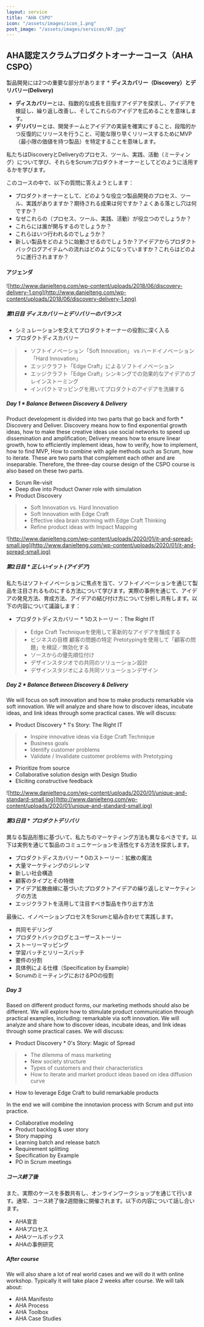 ```yaml
---
layout: service
title: "AHA CSPO"
icon: "/assets/images/icon_1.png"
post_image: "/assets/images/services/07.jpg"
---
```


<h2>AHA認定スクラムプロダクトオーナーコース（AHA CSPO）</h2>

製品開発には2つの重要な部分があります * **ディスカバリー（Discovery）**と**デリバリー(Delivery)**

* **ディスカバリー**とは、指数的な成長を目指すアイデアを探求し、アイデアを検証し、繰り返し改善し、そしてこれらのアイデアを広めることを意味します。
* **デリバリー**とは、開発チームとアイデアの実装を確実にすること、段階的かつ反復的にリリースを行うこと、可能な限り早くリリースするためにMVP（最小限の価値を持つ製品）を特定することを意味します。 

私たちはDiscoveryとDeliveryのプロセス、ツール、実践、活動（ミーティング）について学び、それらをScrumプロダクトオーナーとしてどのように活用するかを学びます。


このコースの中で、以下の質問に答えようとします：

* プロダクトオーナーとして、どのような役立つ製品開発のプロセス、ツール、実践がありますか？期待される成果は何ですか？よくある落とし穴は何ですか？
* なぜこれらの（プロセス、ツール、実践、活動）が役立つのでしょうか？
* これらには誰が関与するのでしょうか？
* これらはいつ行われるのでしょうか？
* 新しい製品をどのように始動させるのでしょうか？アイデアからプロダクトバックログアイテムへの流れはどのようになっていますか？これらはどのように進行されますか？ 

#### アジェンダ

![http://www.danielteng.com/wp-content/uploads/2018/06/discovery-delivery-1.png](http://www.danielteng.com/wp-content/uploads/2018/06/discovery-delivery-1.png)

##### 第1日目 ディスカバリーとデリバリーのバランス

* シミュレーションを交えてプロダクトオーナーの役割に深く入る
* プロダクトディスカバリー
> * ソフトイノベーション「Soft Innovation」 vs ハードイノベーション「Hard Innovation」
> * エッジクラフト「Edge Craft」によるソフトイノベーション
> * エッジクラフト「Edge Craft」シンキングでの効果的なアイデアのブレインストーミング
> * インパクトマッピングを用いてプロダクトのアイデアを洗練する

##### Day 1 * Balance Between Discovery & Delivery

Product development is divided into two parts that go back and forth * Discovery and Deliver. Discovery means how to find exponential growth ideas, how to make these creative ideas use social networks to speed up dissemination and amplification; Delivery means how to ensure linear growth, how to efficiently implement ideas, how to verify, how to implement, how to find MVP, How to combine with agile methods such as Scrum, how to iterate. These are two parts that complement each other and are inseparable. Therefore, the three-day course design of the CSPO course is also based on these two parts.

* Scrum Re-visit
* Deep dive into Product Owner role with simulation
* Product Discovery
> * Soft Innovation vs. Hard Innovation
> * Soft Innovation with Edge Craft
> * Effective idea brain storming with Edge Craft Thinking
> * Refine product ideas with Impact Mapping

![http://www.danielteng.com/wp-content/uploads/2020/01/it-and-spread-small.jpg](http://www.danielteng.com/wp-content/uploads/2020/01/it-and-spread-small.jpg)

##### 第2日目 * 正しいイット (アイデア) 

私たちはソフトイノベーションに焦点を当て、ソフトイノベーションを通じて製品を注目されるものにする方法について学びます。実際の事例を通じて、アイデアの発見方法、育成方法、アイデアの結び付け方について分析し共有します。以下の内容について議論します：

* プロダクトディスカバリー * 1のストーリー：The Right IT
> * Edge Craft Techniqueを使用して革新的なアイデアを醸成する
> * ビジネスの目標 顧客の問題の特定 Pretotypingを使用して「顧客の問題」を検証／無効化する
> * ソースからの優先順位付け
> * デザインスタジオでの共同のソリューション設計
> * デザインスタジオによる共同ソリューションデザイン

##### Day 2 * Balance Between Discovery & Delivery

We will focus on soft innovation and how to make products remarkable via soft innovation. We will analyze and share how to discover ideas, incubate ideas, and link ideas through some practical cases. We will discuss:

* Product Discovery * 1's Story: The Right IT
> * Inspire innovative ideas via Edge Craft Technique
> * Business goals
> * Identify customer problems
> * Validate / Invalidate customer problems with Pretotyping
  * Prioritize from source
  * Collaborative solution design with Design Studio
  * Eliciting constructive feedback

![http://www.danielteng.com/wp-content/uploads/2020/01/unique-and-standard-small.jpg](http://www.danielteng.com/wp-content/uploads/2020/01/unique-and-standard-small.jpg)

##### 第3日目 * プロダクトデリバリ

異なる製品形態に基づいて、私たちのマーケティング方法も異なるべきです。以下は実例を通じて製品のコミュニケーションを活性化する方法を探求します。

* プロダクトディスカバリー * 0のストーリー：拡散の魔法
* 大量マーケティングのジレンマ
* 新しい社会構造
* 顧客のタイプとその特徴
* アイデア拡散曲線に基づいたプロダクトアイデアの繰り返しとマーケティングの方法
* エッジクラフトを活用して注目すべき製品を作り出す方法

最後に、イノベーションプロセスをScrumと組み合わせて実践します。

* 共同モデリング
* プロダクトバックログとユーザーストーリー
* ストーリーマッピング
* 学習バッチとリリースバッチ
* 要件の分割
* 具体例による仕様（Specification by Example）
* ScrumのミーティングにおけるPOの役割

##### Day 3

Based on different product forms, our marketing methods should also be different. We will explore how to stimulate product communication through practical examples, including: remarkable via soft innovation. We will analyze and share how to discover ideas, incubate ideas, and link ideas through some practical cases. We will discuss:

* Product Discovery * 0's Story: Magic of Spread
> * The dilemma of mass marketing
> * New society structure
> * Types of customers and their characteristics
> * How to iterate and market product ideas based on idea diffusion curve
  * How to leverage Edge Craft to build remarkable products

In the end we will combine the innotavion process with Scrum and put into practice.
* Collaborative modeling
* Product backlog & user story
* Story mapping
* Learning batch and release batch
* Requirement splitting
* Specification by Example
* PO in Scrum meetings

##### コース終了後

また、実際のケースを多数共有し、オンラインワークショップを通じて行います。通常、コース終了後2週間後に開催されます。以下の内容について話し合います。

* AHA宣言
* AHAプロセス
* AHAツールボックス
* AHAの事例研究

##### After course

We will also share a lot of real world cases and we will do it with online workshop. Typically it will take place 2 weeks after course. We will talk about:

* AHA Manifesto
* AHA Process
* AHA Toolbox
* AHA Case Studies
